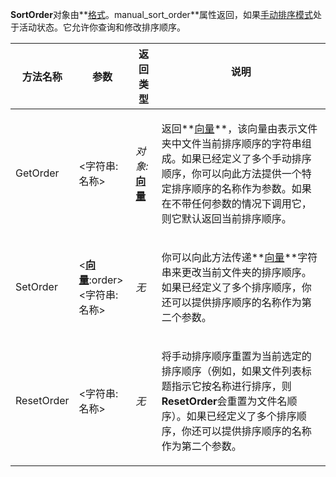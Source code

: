 **SortOrder**对象由**[格式](format.zh.md)。manual_sort_order**属性返回，如果[手动排序模式](/Manual/basic_concepts/sorting_and_grouping/manual_sorting.zh.md)处于活动状态。它允许你查询和修改排序顺序。

<table>
<thead><tr><th>
方法名称</th><th>

**参数**</th><th>
返回类型</th><th>
说明
</th></tr></thead><tbody><tr><td>
GetOrder</td><td>

\<字符串:名称\></td><td>

*对象:***[向量](vector.zh.md)**</td><td>

返回**[向量](vector.zh.md)**，该向量由表示文件夹中文件当前排序顺序的字符串组成。如果已经定义了多个手动排序顺序，你可以向此方法提供一个特定排序顺序的名称作为参数。如果在不带任何参数的情况下调用它，则它默认返回当前排序顺序。
</td></tr><tr><td>
SetOrder</td><td>

\<**[向量](vector.zh.md)**:order\>  
\<字符串:名称\></td><td>

*无*</td><td>

你可以向此方法传递**[向量](vector.zh.md)**字符串来更改当前文件夹的排序顺序。如果已经定义了多个排序顺序，你还可以提供排序顺序的名称作为第二个参数。
</td></tr><tr><td>
ResetOrder</td><td>

\<字符串:名称\></td><td>

*无*</td><td>

将手动排序顺序重置为当前选定的排序顺序（例如，如果文件列表标题指示它按名称进行排序，则**ResetOrder**会重置为文件名顺序）。如果已经定义了多个排序顺序，你还可以提供排序顺序的名称作为第二个参数。
</td></tr></tbody>
</table>